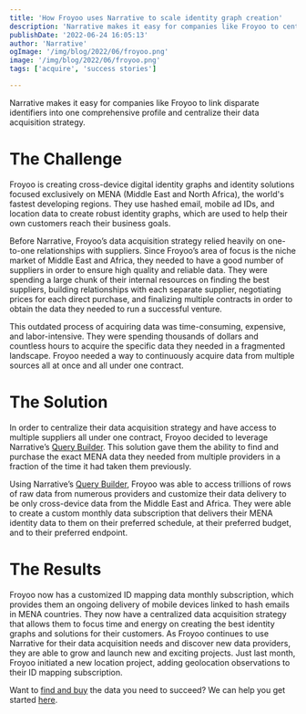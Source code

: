 ```yaml
---
title: 'How Froyoo uses Narrative to scale identity graph creation'
description: 'Narrative makes it easy for companies like Froyoo to centralize their data acquisition strategy and scale identity graph creation.'
publishDate: '2022-06-24 16:05:13'
author: 'Narrative'
ogImage: '/img/blog/2022/06/froyoo.png'
image: '/img/blog/2022/06/froyoo.png'
tags: ['acquire', 'success stories']

---
```

Narrative makes it easy for companies like Froyoo to link disparate identifiers into one comprehensive profile and centralize their data acquisition strategy.

**The Challenge**
==================

Froyoo is creating cross-device digital identity graphs and identity solutions focused exclusively on MENA (Middle East and North Africa), the world's fastest developing regions. They use hashed email, mobile ad IDs, and location data to create robust identity graphs, which are used to help their own customers reach their business goals.

Before Narrative, Froyoo’s data acquisition strategy relied heavily on one-to-one relationships with suppliers. Since Froyoo’s area of focus is the niche market of Middle East and Africa, they needed to have a good number of suppliers in order to ensure high quality and reliable data. They were spending a large chunk of their internal resources on finding the best suppliers, building relationships with each separate supplier, negotiating prices for each direct purchase, and finalizing multiple contracts in order to obtain the data they needed to run a successful venture.

This outdated process of acquiring data was time-consuming, expensive, and labor-intensive. They were spending thousands of dollars and countless hours to acquire the specific data they needed in a fragmented landscape. Froyoo needed a way to continuously acquire data from multiple sources all at once and all under one contract.

**The Solution**
=================

In order to centralize their data acquisition strategy and have access to multiple suppliers all under one contract, Froyoo decided to leverage Narrative’s [Query Builder](/products/query-builder). This solution gave them the ability to find and purchase the exact MENA data they needed from multiple providers in a fraction of the time it had taken them previously.  

Using Narrative’s [Query Builder](/products/query-builder), Froyoo was able to access trillions of rows of raw data from numerous providers and customize their data delivery to be only cross-device data from the Middle East and Africa. They were able to create a custom monthly data subscription that delivers their MENA identity data to them on their preferred schedule, at their preferred budget, and to their preferred endpoint.

**The Results**
================

Froyoo now has a customized ID mapping data monthly subscription, which provides them an ongoing delivery of mobile devices linked to hash emails in MENA countries. They now have a centralized data acquisition strategy that allows them to focus time and energy on creating the best identity graphs and solutions for their customers. As Froyoo continues to use Narrative for their data acquisition needs and discover new data providers, they are able to grow and launch new and exciting projects. Just last month, Froyoo initiated a new location project, adding geolocation observations to their ID mapping subscription.

Want to [find and buy](https://app.narrative.io/app/buyer-studio) the data you need to succeed? We can help you get started [here](/contact).
